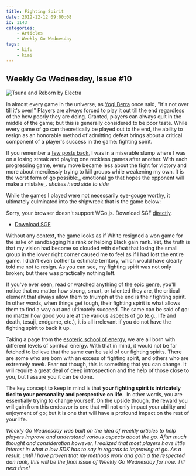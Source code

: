 ```yaml
---
title: Fighting Spirit
date: 2012-12-12 09:00:08
id: 1143
categories:
	- Articles
	- Weekly Go Wednesday
tags:
	- kifu
	- kiai
---
```


## Weekly Go Wednesday, Issue #10

![Tsuna and Reborn by Electra](/images/2012/12/tsuna.png "Tsuna and Reborn")

In almost every game in the universe, as [Yogi Berra](http://en.wikipedia.org/wiki/Yogi_Berra "Yogi Berra Wikipedia") once said, "It's not over till it's over!" Players are always forced to play it out till the end regardless of the how poorly they are doing. Granted, players can always quit in the middle of the game; but this is generally considered to be poor taste. While every game of go can theoretically be played out to the end, the ability to resign as an honorable method of admitting defeat brings about a critical component of a player's success in the game: fighting spirit.

If you remember a [few posts back](http://www.bengozen.com/perfectly-defeated/ "Perfectly Defeated…"), I was in a miserable slump where I was on a losing streak and playing one reckless games after another. With each progressing game, every move became less about the fight for victory and more about mercilessly trying to kill groups while weakening my own. It is the worst form of go possible:_ emotional go that hopes the opponent will make a mistake_. *shakes head side to side*

While the games I played were not necessarily eye-gouge worthy, it ultimately culminated into the shipwreck that is the game below:

<article>
	<section data-wgo="/kifu/2012/2012.12.12-Fighting-Spirit.sgf" data-wgo-enablewheel="false" style="width: 100%">
	  <p>Sorry, your browser doesn't support WGo.js. Download SGF <a href="/kifu/2012/2012.12.12-Fighting-Spirit.sgf">directly</a>.</p>
	</section>
	<div><ul><li><a href="/kifu/2012/2012.12.12-Fighting-Spirit.sgf">Download SGF</a></li></ul></div>
</article>

Without any context, the game looks as if White resigned a won game for the sake of sandbagging his rank or helping Black gain rank. Yet, the truth is that my vision had become so clouded with defeat that losing the small group in the lower right corner caused me to feel as if I had lost the entire game. I didn't even bother to estimate territory, which would have clearly told me not to resign. As you can see, my fighting spirit was not only broken; but there was practically nothing left.

If you've ever seen, read or watched anything of the [epic genre](http://en.wikipedia.org/wiki/Epic_%28genre%29 "Epic Genre Wikipedia"), you'll notice that no matter how strong, smart, or talented they are, the critical element that always allow them to triumph at the end is their fighting spirit. In other words, when things get tough, their fighting spirit is what allows them to find a way out and ultimately succeed. The same can be said of go: no matter how good you are at the various aspects of go (e.g., life and death, tesuji, endgame, etc.), it is all irrelevant if you do not have the fighting spirit to back it up.

Taking a page from the [esoteric school of energy](http://en.wikipedia.org/wiki/Energy_%28esotericism%29 "Energy (Esotericism) Wikipedia"), we are all born with different levels of spiritual energy. With that in mind, it would not be far fetched to believe that the same can be said of our fighting spirits. There are some who are born with an excess of fighting spirit, and others who are extremely meek. Fear not though, this is something that you can change. It will require a great deal of deep introspection and the help of those close to you, but I assure you it can be done.

The key concept to keep in mind is that **your fighting spirit is intricately tied to your personality and perspective on life**.  In other words, you are essentially trying to change yourself. On the upside though, the reward you will gain from this endeavor is one that will not only impact your ability and enjoyment of go; but it is one that will have a profound impact on the rest of your life.

_Weekly Go Wednesday was built on the idea of weekly articles to help players improve and understand various aspects about the go. After much thought and consideration however, I realized that most players have little interest in what a low SDK has to say in regards to improving at go. As a result, until I have proven that my methods work and gain a the respected dan rank, this will be the final issue of Weekly Go Wednesday for now. Till next time!_
